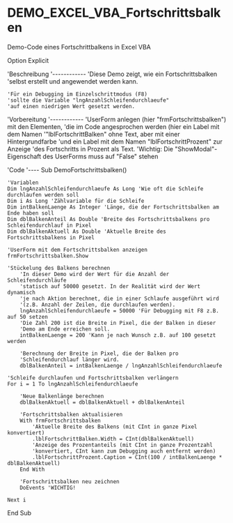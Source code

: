 # DEMO_EXCEL_VBA_Fortschrittsbalken
Demo-Code eines Fortschrittbalkens in Excel VBA

Option Explicit

'Beschreibung
'------------
    'Diese Demo zeigt, wie ein Fortschrittsbalken
    'selbst erstellt und angewendet werden kann.
    
    'Für ein Debugging im Einzelschrittmodus (F8)
    'sollte die Variable "lngAnzahlSchleifendurchlaeufe"
    'auf einen niedrigen Wert gesetzt werden.

'Vorbereitung
'------------
    'UserForm anlegen (hier "frmFortschrittsbalken") mit den Elementen,
    'die im Code angesprochen werden (hier ein Label mit dem Namen
    '"lblFortschrittBalken" ohne Text, aber mit einer Hintergrundfarbe
    'und ein Label mit dem Namen "lblFortschrittProzent" zur Anzeige
    'des Fortschritts in Prozent als Text.
    'Wichtig: Die "ShowModal"-Eigenschaft des UserForms muss auf "False" stehen
    
'Code
'----
Sub DemoFortschrittsbalken()
    
    'Variablen
    Dim lngAnzahlSchleifendurchlaeufe As Long 'Wie oft die Schleife durchlaufen werden soll
    Dim i As Long 'Zählvariable für die Schleife
    Dim intBalkenLaenge As Integer 'Länge, die der Fortschrittsbalken am Ende haben soll
    Dim dblBalkenAnteil As Double 'Breite des Fortschrittsbalkens pro Schleifendurchlauf in Pixel
    Dim dblBalkenAktuell As Double 'Aktuelle Breite des Fortschrittsbalkens in Pixel
    
    'UserForm mit dem Fortschrittsbalken anzeigen
    frmFortschrittsbalken.Show
    
    'Stückelung des Balkens berechnen
        'In dieser Demo wird der Wert für die Anzahl der Schleifendurchläufe
        'statisch auf 50000 gesetzt. In der Realität wird der Wert dynamisch
        'je nach Aktion berechnet, die in einer Schlaufe ausgeführt wird
        '(z.B. Anzahl der Zeilen, die durchlaufen werden).
        lngAnzahlSchleifendurchlaeufe = 50000 'Für Debugging mit F8 z.B. auf 50 setzen
        'Die Zahl 200 ist die Breite in Pixel, die der Balken in dieser
        'Demo am Ende erreichen soll.
        intBalkenLaenge = 200 'Kann je nach Wunsch z.B. auf 100 gesetzt werden
        
        'Berechnung der Breite in Pixel, die der Balken pro
        'Schleifendurchlauf länger wird.
        dblBalkenAnteil = intBalkenLaenge / lngAnzahlSchleifendurchlaeufe

    'Schleife durchlaufen und Fortschrittsbalken verlängern
    For i = 1 To lngAnzahlSchleifendurchlaeufe
    
        'Neue Balkenlänge berechnen
        dblBalkenAktuell = dblBalkenAktuell + dblBalkenAnteil
        
        'Fortschrittsbalken aktualisieren
        With frmFortschrittsbalken
            'Aktuelle Breite des Balkens (mit CInt in ganze Pixel konvertiert)
            .lblFortschrittBalken.Width = CInt(dblBalkenAktuell)
            'Anzeige des Prozentanteils (mit CInt in ganze Prozentzahl
            'konvertiert, CInt kann zum Debugging auch entfernt werden)
            .lblFortschrittProzent.Caption = CInt(100 / intBalkenLaenge * dblBalkenAktuell)
        End With
        
        'Fortschrittsbalken neu zeichnen
        DoEvents 'WICHTIG!
        
    Next i
    
End Sub
